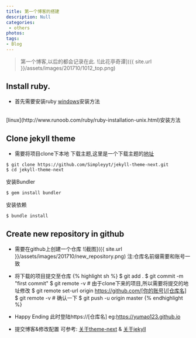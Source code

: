 ```yaml
---
title: 第一个博客的搭建
description: Null
categories:
 - others
photos:
tags:
- Blog
---
```


> 第一个博客,以后的都会记录在此.
![此花亭奇谭]({{ site.url }}/assets/images/201710/1012_top.png)

## Install ruby.

- 首先需要安装ruby
[windows](http://www.runoob.com/ruby/ruby-installation-windows.html)安装方法
<br/>
[linux](http://www.runoob.com/ruby/ruby-installation-unix.html)安装方法

## Clone jekyll theme
- 需要将项目clone下本地
下载主题,这里是一个下载主题的[地址](http://jekyllthemes.org/)
```sh
$ git clone https://github.com/Simpleyyt/jekyll-theme-next.git
$ cd jekyll-theme-next
```
安装Bundler
```sh
$ gem install bundler
```
安装依赖
```sh
$ bundle install
```

## Create new repository in github

- 需要在github上创建一个仓库
![截图]({{ site.url }}/assets/images/201710/new_repository.png)
注:仓库名前缀需要和账号一致

- 将下载的项目提交至仓库
{% highlight sh %}
$ git add .
$ git commit -m "first commit"
$ git remote -v # 由于clone下来的项目,所以需要将提交的地址修改
$ git remote set-url origin https://github.com/[你的账号]/[仓库名]
$ git remote -v # 确认一下
$ git push -u origin master
{% endhighlight %}

- Happy Ending
此时登陆https://[仓库名] eg:https://yumao123.github.io

- 提交博客&修改配置
可参考: [关于theme-next](http://theme-next.simpleyyt.com/) & [关于jekyll](http://jekyllcn.com)

